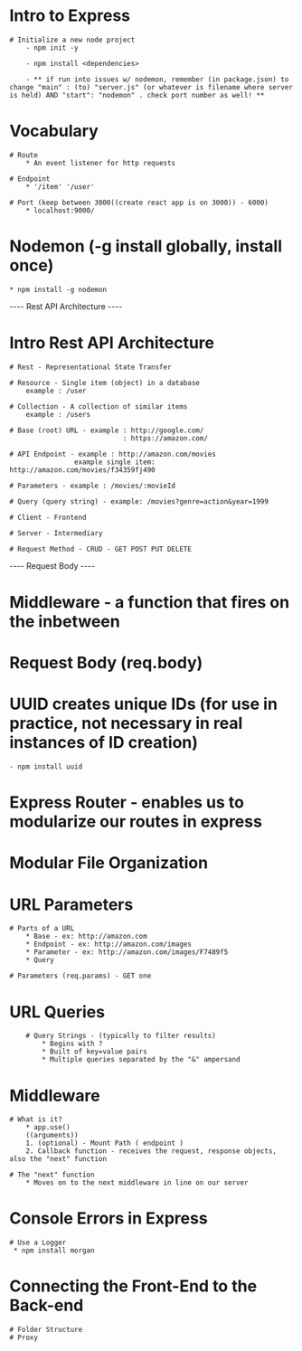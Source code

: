 # Intro to Express

    # Initialize a new node project
        - npm init -y
        
        - npm install <dependencies>

        - ** if run into issues w/ nodemon, remember (in package.json) to change "main" : (to) "server.js" (or whatever is filename where server is held) AND "start": "nodemon" . check port number as well! **

# Vocabulary

    # Route
        * An event listener for http requests

    # Endpoint
        * '/item' '/user'

    # Port (keep between 3000((create react app is on 3000)) - 6000)
        * localhost:9000/

# Nodemon (-g install globally, install once)
    * npm install -g nodemon

---- Rest API Architecture ----

# Intro Rest API Architecture

    # Rest - Representational State Transfer

    # Resource - Single item (object) in a database
        example : /user

    # Collection - A collection of similar items
        example : /users

    # Base (root) URL - example : http://google.com/ 
                                : https://amazon.com/

    # API Endpoint - example : http://amazon.com/movies
                    example single item: http://amazon.com/movies/f34359fj490

    # Parameters - example : /movies/:movieId

    # Query (query string) - example: /movies?genre=action&year=1999

    # Client - Frontend

    # Server - Intermediary

    # Request Method - CRUD - GET POST PUT DELETE

---- Request Body ----

# Middleware - a function that fires on the inbetween

# Request Body (req.body)

# UUID creates unique IDs (for use in practice, not necessary in real instances of ID creation)
    - npm install uuid

# Express Router - enables us to modularize our routes in express

# Modular File Organization

# URL Parameters

    # Parts of a URL
        * Base - ex: http://amazon.com
        * Endpoint - ex: http://amazon.com/images
        * Parameter - ex: http://amazon.com/images/F7489f5
        * Query

    # Parameters (req.params) - GET one

# URL Queries

        # Query Strings - (typically to filter results)
            * Begins with ?
            * Built of key=value pairs
            * Multiple queries separated by the "&" ampersand

# Middleware

    # What is it?
        * app.use()
        ((arguments))
        1. (optional) - Mount Path ( endpoint )
        2. Callback function - receives the request, response objects, also the "next" function

    # The "next" function
        * Moves on to the next middleware in line on our server

# Console Errors in Express

    # Use a Logger
     * npm install morgan

# Connecting the Front-End to the Back-end

    # Folder Structure
    # Proxy